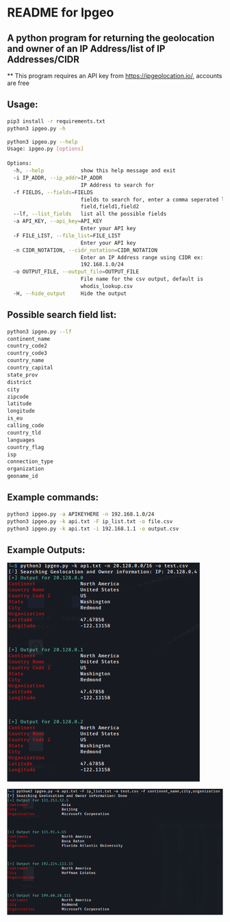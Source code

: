 # README for Ipgeo

## A python program for returning the geolocation and owner of an IP Address/list of IP Addresses/CIDR

** This program requires an API key from https://ipgeolocation.io/, accounts are free

## Usage:
```sh
pip3 install -r requirements.txt
python3 ipgeo.py -h
```


```sh
python3 ipgeo.py --help
Usage: ipgeo.py [options]

Options:
  -h, --help            show this help message and exit
  -i IP_ADDR, --ip_addr=IP_ADDR
                        IP Address to search for
  -f FIELDS, --fields=FIELDS
                        fields to search for, enter a comma seperated list:
                        field,field1,field2
  --lf, --list_fields   list all the possible fields
  -a API_KEY, --api_key=API_KEY
                        Enter your API key
  -F FILE_LIST, --file_list=FILE_LIST
                        Enter your API key
  -n CIDR_NOTATION, --cidr_notation=CIDR_NOTATION
                        Enter an IP Address range using CIDR ex:
                        192.168.1.0/24
  -o OUTPUT_FILE, --output_file=OUTPUT_FILE
                        File name for the csv output, default is
                        whodis_lookup.csv
  -H, --hide_output     Hide the output

```


## Possible search field list:
```sh
python3 ipgeo.py --lf
continent_name
country_code2
country_code3
country_name
country_capital
state_prov
district
city
zipcode
latitude
longitude
is_eu
calling_code
country_tld
languages
country_flag
isp
connection_type
organization
geoname_id
```

## Example commands:
```sh
python3 ipgeo.py -a APIKEYHERE -n 192.168.1.0/24 
python3 ipgeo.py -k api.txt -F ip_list.txt -o file.csv
python3 ipgeo.py -k api.txt -i 192.168.1.1 -o output.csv
```


## Example Outputs:


![](example_1.png)


![](example_3.png)
